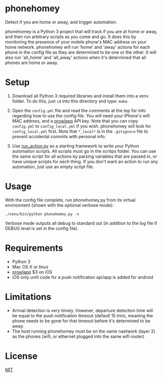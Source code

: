 # phonehomey

Detect if you are home or away, and trigger automation. 

phonehomey is a Python 3 project that will track if you are at home or away, and then run arbitrary scripts as you come and go. It does this by monitoring the presence of your mobile phone's MAC address on your home network. phonehomey will run 'home' and 'away' actions for each phone in the config file as they are determined to be one or the other. It will also run 'all_home' and 'all_away' actions when it's determined that all phones are home or away.

# Setup

1. Download all Python 3 required libraries and install them into a venv folder. To do this, just `cd` into this directory and type: `make`

2. Open the `config.yml` file and read the comments at the top for info regarding how to use the config file. You will need your iPhone's wifi MAC address, and a [prowlapp](https://www.prowlapp.com/) API key. Note that you can copy `config.yml` to `config_local.yml` if you wish. phonehomey will look for `config_local.yml` first. Note that `*_local*` is in the `.gitignore` file to prevent accidental commits with personal info.

3. Use [run_action.py](scripts/run_action.py) as a starting framework to write your Python automation scripts. All scripts must go in the scritps folder. You can use the same script for all actions by parsing variables that are passed in, or have unique scripts for each thing. If you don't want an action to run any automation, just use an empty script file.

# Usage

With the config file complete, run phonehomey.py from its virtual environment (shown with the optional verbose mode):

`./venv/bin/python phonehomey.py -v`

Verbose mode outputs all debug to standard out (in addition to the log file if DEBUG level is set in the config file).

# Requirements

* Python 3
* Mac OS X or linux
* [prowlapp](https://www.prowlapp.com/) $3 on iOS
* iOS only until code for a push notification api/app is added for android

# Limitations

* Arrival detection is very timely. However, departure detection time will be equal to the push notification timeout (default 15 min), meaning the phone needs to be gone for that timeout before it's determined to be away.
* The host running phonehomey must be on the same naetwork (layer 2) as the phones (wifi, or ethernet plugged into the same wifi router)

# License

[MIT](LICENSE.md)
